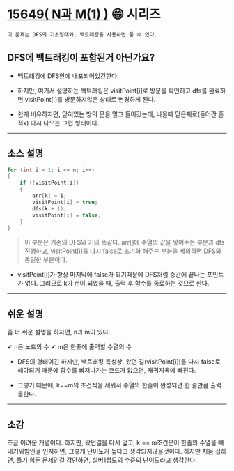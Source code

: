 # [15649( N과 M(1) )](./15649.cpp) 😁 시리즈

``` 이 문제는 DFS의 기초형태와, 백트래킹을 사용하면 풀 수 있다. ```

## DFS에 백트래킹이 포함된거 아닌가요?

* 백트래킹에 DFS안에 내포되어있긴한다.
* 하지만, 여기서 설명하는 백트래킹은 visitPoint[i]로 방문을 확인하고 dfs를 완료하면 visitPoint[i]를 방문하지않은 상태로 변경하게 된다.

* 쉽게 비유하자면, 닫혀있는 방의 문을 열고 들어갔는데, 나올때 닫은채로(들어간 흔적x) 다시 나오는 그런 형태이다.


<hr>

## 소스 설명
```c++
for (int i = 1; i <= n; i++)
{
    if (!visitPoint[i])
    {
        arr[k] = i;
        visitPoint[i] = true;
        dfs(k + 1);
        visitPoint[i] = false;
    }
}
```

> 이 부분은 기존의 DFS와 거의 똑같다. arr[]에 수열의 값을 넣어주는 부분과 dfs진행하고, visitPoint[i]를 다시 false로 초기화 해주는 부분을 제외하면 DFS와 동일한 부분이다.

* visitPoint[i]가 항상 마지막에 false가 되기때문에 DFS처럼 중간에 끝나는 포인트가 없다. 그러므로 k가 m이 되었을 때, 출력 후 함수를 종료하는 것으로 한다. 

<hr>

## 쉬운 설명
좀 더 쉬운 설명을 하자면, n과 m이 있다.

✔ n은 노드의 수  ✔ m은 한줄에 출력할 수열의 수

* DFS의 형태이긴 하지만, 백트래킹 특성상, 왔던 길(visitPoint[i])을 다시 false로 해야되기 때문에 함수를 빠져나가는 코드가 없으면, 재귀지옥에 빠진다.

* 그렇기 때문에, k==m의 조건식을 세워서 수열의 한줄이 완성되면 한 줄만큼 출력을한다.

<hr>

## 소감

조금 어려운 개념이다. 하지만, 왔던길을 다시 덮고, k == m조건문이 한줄의 수열을 빼내기위함인걸 인지하면, 그렇게 난이도가 높다고 생각되지않을것이다. 하지만 처음 접하면, 풀기 힘든 문제인걸 감안하면, 실버1정도의 수준의 난이도라고 생각한다.